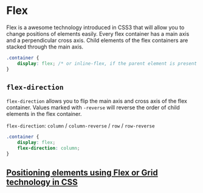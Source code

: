 # Flex
Flex is a awesome technology introduced in CSS3 that will allow you to change positions of elements easily.
Every flex container has a main axis and a perpendicular cross axis.
Child elements of the flex containers are stacked through the main axis.

```css
.container {
    display: flex; /* or inline-flex, if the parent element is present within text */
}
```

## `flex-direction`

`flex-direction` allows you to flip the main axis and cross axis of the flex container.
Values marked with `-reverse` will reverse the order of child elements in the flex container.

`flex-direction`: `column` / `column-reverse` / `row` / `row-reverse`

```css
.container {
    display: flex;
    flex-direction: column;
}
```

## [Positioning elements using Flex or Grid technology in CSS](positioning.html)  